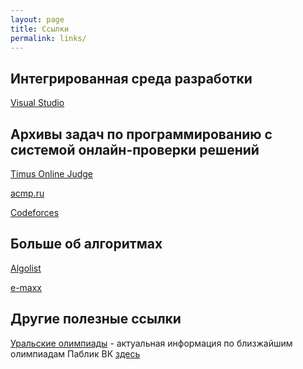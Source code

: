 ```yaml
---
layout: page
title: Ссылки
permalink: links/
---
```

## Интегрированная среда разработки
[Visual Studio](https://visualstudio.microsoft.com/ru/vs/) 

## Архивы задач по программированию с системой онлайн-проверки решений
[Timus Online Judge](http://acm.timus.ru) 

[acmp.ru](https://acmp.ru)

[Codeforces](https://codeforces.com)

## Больше об алгоритмах
[Algolist](http://algolist.manual.ru)

[e-maxx](http://www.e-maxx-ru.1gb.ru)

## Другие полезные ссылки
[Уральские олимпиады](http://acm.urfu.ru) - актуальная информация по близжайшим олимпиадам
Паблик ВК [здесь](https://vk.com/icpc_urfu_school)
